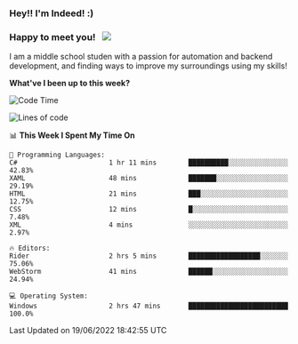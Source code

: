 ### Hey!! I'm Indeed! :) 

### Happy to meet you! &nbsp; ![](https://visitor-badge.glitch.me/badge?page_id=Indeedornot.Indeedornot)

I am a middle school studen with a passion for automation and backend development, and finding ways to improve my surroundings using my skills!

**What've I been up to this week?** 

<!--START_SECTION:waka-->
![Code Time](http://img.shields.io/badge/Code%20Time-0%20secs-blue)

![Lines of code](https://img.shields.io/badge/From%20Hello%20World%20I%27ve%20Written-776%20Thousand%20lines%20of%20code-blue)

📊 **This Week I Spent My Time On** 

```text
💬 Programming Languages: 
C#                       1 hr 11 mins        ██████████░░░░░░░░░░░░░░░   42.83% 
XAML                     48 mins             ███████░░░░░░░░░░░░░░░░░░   29.19% 
HTML                     21 mins             ███░░░░░░░░░░░░░░░░░░░░░░   12.75% 
CSS                      12 mins             █░░░░░░░░░░░░░░░░░░░░░░░░   7.48% 
XML                      4 mins              ░░░░░░░░░░░░░░░░░░░░░░░░░   2.97%

🔥 Editors: 
Rider                    2 hrs 5 mins        ██████████████████░░░░░░░   75.06% 
WebStorm                 41 mins             ██████░░░░░░░░░░░░░░░░░░░   24.94%

💻 Operating System: 
Windows                  2 hrs 47 mins       █████████████████████████   100.0%

```


 Last Updated on 19/06/2022 18:42:55 UTC
<!--END_SECTION:waka-->

